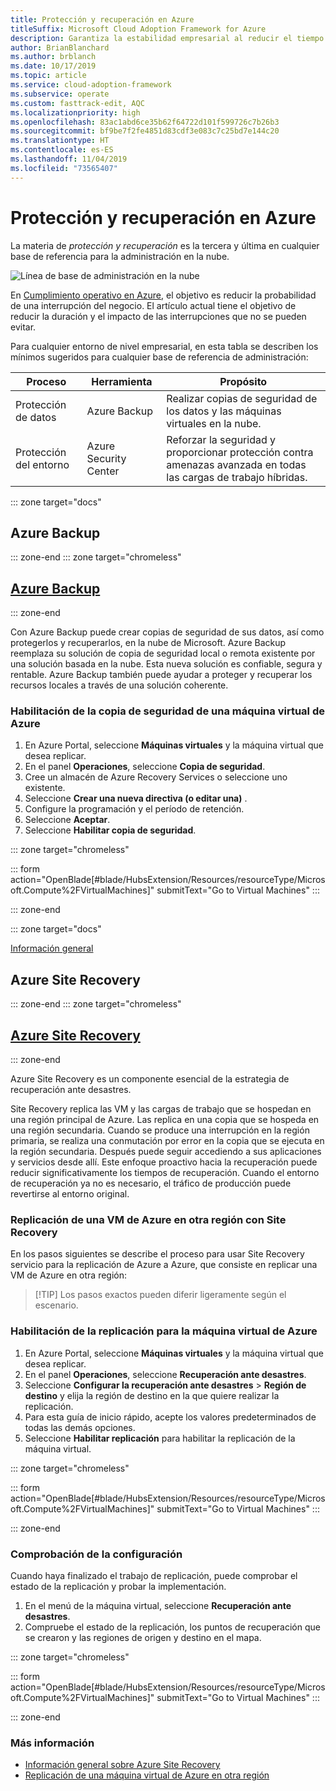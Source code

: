 ```yaml
---
title: Protección y recuperación en Azure
titleSuffix: Microsoft Cloud Adoption Framework for Azure
description: Garantiza la estabilidad empresarial al reducir el tiempo de recuperación
author: BrianBlanchard
ms.author: brblanch
ms.date: 10/17/2019
ms.topic: article
ms.service: cloud-adoption-framework
ms.subservice: operate
ms.custom: fasttrack-edit, AQC
ms.localizationpriority: high
ms.openlocfilehash: 83ac1abd6ce35b62f64722d101f599726c7b26b3
ms.sourcegitcommit: bf9be7f2fe4851d83cdf3e083c7c25bd7e144c20
ms.translationtype: HT
ms.contentlocale: es-ES
ms.lasthandoff: 11/04/2019
ms.locfileid: "73565407"
---
```

# <a name="protect-and-recover-in-azure"></a>Protección y recuperación en Azure

La materia de _protección y recuperación_ es la tercera y última en cualquier base de referencia para la administración en la nube.

![Línea de base de administración en la nube](../../_images/manage/management-baseline.png)

En [Cumplimiento operativo en Azure](./operational-compliance.md), el objetivo es reducir la probabilidad de una interrupción del negocio. El artículo actual tiene el objetivo de reducir la duración y el impacto de las interrupciones que no se pueden evitar.

Para cualquier entorno de nivel empresarial, en esta tabla se describen los mínimos sugeridos para cualquier base de referencia de administración:

|Proceso  |Herramienta  |Propósito  |
|---------|---------|---------|
|Protección de datos|Azure Backup|Realizar copias de seguridad de los datos y las máquinas virtuales en la nube.|
|Protección del entorno|Azure Security Center|Reforzar la seguridad y proporcionar protección contra amenazas avanzada en todas las cargas de trabajo híbridas.|

::: zone target="docs"

## <a name="azure-backup"></a>Azure Backup

::: zone-end
::: zone target="chromeless"

## <a name="azure-backuptabupdbackupatemanagement"></a>[Azure Backup](#tab/UpdbackupateManagement)

::: zone-end

Con Azure Backup puede crear copias de seguridad de sus datos, así como protegerlos y recuperarlos, en la nube de Microsoft. Azure Backup reemplaza su solución de copia de seguridad local o remota existente por una solución basada en la nube. Esta nueva solución es confiable, segura y rentable. Azure Backup también puede ayudar a proteger y recuperar los recursos locales a través de una solución coherente.

### <a name="enable-backup-for-an-azure-vm"></a>Habilitación de la copia de seguridad de una máquina virtual de Azure

1. En Azure Portal, seleccione **Máquinas virtuales** y la máquina virtual que desea replicar.
1. En el panel **Operaciones**, seleccione **Copia de seguridad**.
1. Cree un almacén de Azure Recovery Services o seleccione uno existente.
1. Seleccione **Crear una nueva directiva (o editar una)** .
1. Configure la programación y el período de retención.
1. Seleccione **Aceptar**.
1. Seleccione **Habilitar copia de seguridad**.

::: zone target="chromeless"

::: form action="OpenBlade[#blade/HubsExtension/Resources/resourceType/Microsoft.Compute%2FVirtualMachines]" submitText="Go to Virtual Machines" :::

::: zone-end

::: zone target="docs"

[Información general](https://docs.microsoft.com/azure/backup/backup-introduction-to-azure-backup)

## <a name="azure-site-recovery"></a>Azure Site Recovery

::: zone-end
::: zone target="chromeless"

## <a name="azure-site-recoverytabsiterecovery"></a>[Azure Site Recovery](#tab/siterecovery)

::: zone-end

Azure Site Recovery es un componente esencial de la estrategia de recuperación ante desastres.

Site Recovery replica las VM y las cargas de trabajo que se hospedan en una región principal de Azure. Las replica en una copia que se hospeda en una región secundaria. Cuando se produce una interrupción en la región primaria, se realiza una conmutación por error en la copia que se ejecuta en la región secundaria. Después puede seguir accediendo a sus aplicaciones y servicios desde allí. Este enfoque proactivo hacia la recuperación puede reducir significativamente los tiempos de recuperación. Cuando el entorno de recuperación ya no es necesario, el tráfico de producción puede revertirse al entorno original.

### <a name="replicate-an-azure-vm-to-another-region-with-site-recovery"></a>Replicación de una VM de Azure en otra región con Site Recovery

En los pasos siguientes se describe el proceso para usar Site Recovery servicio para la replicación de Azure a Azure, que consiste en replicar una VM de Azure en otra región:
>
> [!TIP]
> Los pasos exactos pueden diferir ligeramente según el escenario.
>

### <a name="enable-replication-for-the-azure-vm"></a>Habilitación de la replicación para la máquina virtual de Azure

1. En Azure Portal, seleccione **Máquinas virtuales** y la máquina virtual que desea replicar.
1. En el panel **Operaciones**, seleccione **Recuperación ante desastres**.
1. Seleccione **Configurar la recuperación ante desastres** > **Región de destino** y elija la región de destino en la que quiere realizar la replicación.
1. Para esta guía de inicio rápido, acepte los valores predeterminados de todas las demás opciones.
1. Seleccione **Habilitar replicación** para habilitar la replicación de la máquina virtual.

::: zone target="chromeless"

::: form action="OpenBlade[#blade/HubsExtension/Resources/resourceType/Microsoft.Compute%2FVirtualMachines]" submitText="Go to Virtual Machines" :::

::: zone-end

### <a name="verify-settings"></a>Comprobación de la configuración

Cuando haya finalizado el trabajo de replicación, puede comprobar el estado de la replicación y probar la implementación.

1. En el menú de la máquina virtual, seleccione **Recuperación ante desastres**.
1. Compruebe el estado de la replicación, los puntos de recuperación que se crearon y las regiones de origen y destino en el mapa.

::: zone target="chromeless"

::: form action="OpenBlade[#blade/HubsExtension/Resources/resourceType/Microsoft.Compute%2FVirtualMachines]" submitText="Go to Virtual Machines" :::

::: zone-end

### <a name="learn-more"></a>Más información

- [Información general sobre Azure Site Recovery](https://docs.microsoft.com/azure/site-recovery/site-recovery-overview)
- [Replicación de una máquina virtual de Azure en otra región](https://docs.microsoft.com/azure/site-recovery/azure-to-azure-quickstart)
